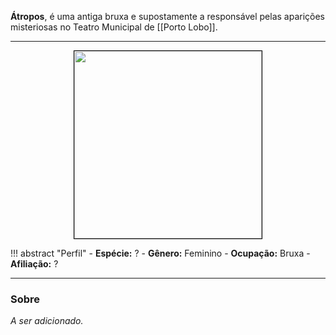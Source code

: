 **Átropos**, é uma antiga bruxa e supostamente a responsável pelas aparições misteriosas no Teatro Municipal de [[Porto Lobo]].

---

<div style="text-align: center;">
<img src="https://i.imgur.com/dRLhfPj.png" width="300" style="border: 1px solid black;">
</div>

!!! abstract "Perfil"
	- **Espécie:** ?
	- **Gênero:** Feminino
	- **Ocupação:** Bruxa
	- **Afiliação:** ?

---

### Sobre

*A ser adicionado.*